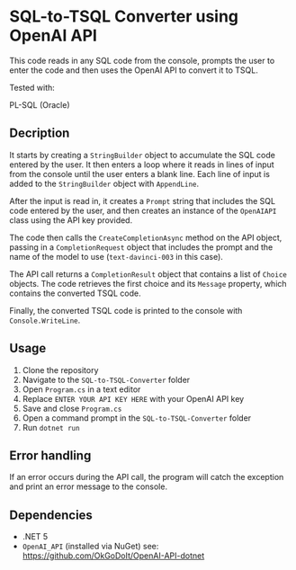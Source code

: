# SQL-to-TSQL Converter using OpenAI API

This code reads in any SQL code from the console, prompts the user to enter the code and then uses the OpenAI API to convert it to TSQL.

Tested with:

PL-SQL (Oracle)

## Decription

It starts by creating a `StringBuilder` object to accumulate the SQL code entered by the user. 
It then enters a loop where it reads in lines of input from the console until the user enters a blank line. 
Each line of input is added to the `StringBuilder` object with `AppendLine`.

After the input is read in, it creates a `Prompt` string that includes the SQL code entered by the user, 
and then creates an instance of the `OpenAIAPI` class using the API key provided.

The code then calls the `CreateCompletionAsync` method on the API object, passing in a `CompletionRequest` 
object that includes the prompt and the name of the model to use (`text-davinci-003` in this case).

The API call returns a `CompletionResult` object that contains a list of `Choice` objects. 
The code retrieves the first choice and its `Message` property, which contains the converted TSQL code.

Finally, the converted TSQL code is printed to the console with `Console.WriteLine`.

## Usage

1. Clone the repository
2. Navigate to the `SQL-to-TSQL-Converter` folder
3. Open `Program.cs` in a text editor
4. Replace `ENTER YOUR API KEY HERE` with your OpenAI API key
5. Save and close `Program.cs`
6. Open a command prompt in the `SQL-to-TSQL-Converter` folder
7. Run `dotnet run`

## Error handling

If an error occurs during the API call, the program will catch the exception and print an error message to the console.

## Dependencies

- .NET 5
- `OpenAI_API` (installed via NuGet) see: https://github.com/OkGoDoIt/OpenAI-API-dotnet


